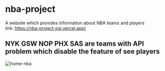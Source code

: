 # nba-project
A website which provides information about NBA teams and players  
link: https://nba-project-psi.vercel.app/
## NYK  GSW NOP PHX SAS  are teams with API problem which disable the feature of see players

![home-nba](https://user-images.githubusercontent.com/89426723/152075855-364acad5-b7c1-45d3-a568-a8a1fd508530.png)
